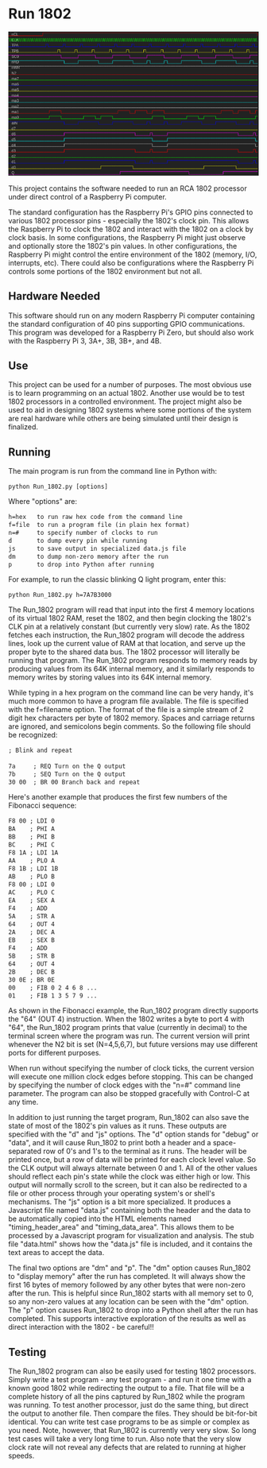 # Run 1802

![Screen Shot](/docs/images/Run_1802.png?raw=true "Timing Diagram")

This project contains the software needed to run an RCA 1802 processor under direct control of a Raspberry Pi computer.

The standard configuration has the Raspberry Pi's GPIO pins connected to various 1802 processor pins - especially the 1802's clock pin. This allows the Raspberry Pi to clock the 1802 and interact with the 1802 on a clock by clock basis. In some configurations, the Raspberry Pi might just observe and optionally store the 1802's pin values. In other configurations, the Raspberry Pi might control the entire environment of the 1802 (memory, I/O, interrupts, etc). There could also be configurations where the Raspberry Pi controls some portions of the 1802 environment but not all.

## Hardware Needed

This software should run on any modern Raspberry Pi computer containing the standard configuration of 40 pins supporting GPIO communications. This program was developed for a Raspberry Pi Zero, but should also work with the Raspberry Pi 3, 3A+, 3B, 3B+, and 4B.

## Use

This project can be used for a number of purposes. The most obvious use is to learn programming on an actual 1802. Another use would be to test 1802 processors in a controlled environment. The project might also be used to aid in designing 1802 systems where some portions of the system are real hardware while others are being simulated until their design is finalized.

## Running

The main program is run from the command line in Python with:

    python Run_1802.py [options]

Where "options" are:

    h=hex   to run raw hex code from the command line
    f=file  to run a program file (in plain hex format)
    n=#     to specify number of clocks to run
    d       to dump every pin while running
    js      to save output in specialized data.js file
    dm      to dump non-zero memory after the run
    p       to drop into Python after running

For example, to run the classic blinking Q light program, enter this:

    python Run_1802.py h=7A7B3000

The Run_1802 program will read that input into the first 4 memory locations of its virtual 1802 RAM, reset the 1802, and then begin clocking the 1802's CLK pin at a relatively constant (but currently very slow) rate. As the 1802 fetches each instruction, the Run_1802 program will decode the address lines, look up the current value of RAM at that location, and serve up the proper byte to the shared data bus. The 1802 processor will literally be running that program. The Run_1802 program responds to memory reads by producing values from its 64K internal memory, and it similarly responds to memory writes by storing values into its 64K internal memory.

While typing in a hex program on the command line can be very handy, it's much more common to have a program file available. The file is specified with the f=filename option. The format of the file is a simple stream of 2 digit hex characters per byte of 1802 memory. Spaces and carriage returns are ignored, and semicolons begin comments. So the following file should be recognized:

    ; Blink and repeat
    
    7a     ; REQ Turn on the Q output
    7b     ; SEQ Turn on the Q output
    30 00  ; BR 00 Branch back and repeat

Here's another example that produces the first few numbers of the Fibonacci sequence:

    F8 00 ; LDI 0
    BA    ; PHI A
    BB    ; PHI B
    BC    ; PHI C
    F8 1A ; LDI 1A
    AA    ; PLO A
    F8 1B ; LDI 1B
    AB    ; PLO B
    F8 00 ; LDI 0
    AC    ; PLO C
    EA    ; SEX A
    F4    ; ADD
    5A    ; STR A
    64    ; OUT 4
    2A    ; DEC A
    EB    ; SEX B
    F4    ; ADD
    5B    ; STR B
    64    ; OUT 4
    2B    ; DEC B
    30 0E ; BR 0E
    00    ; FIB 0 2 4 6 8 ...
    01    ; FIB 1 3 5 7 9 ...

As shown in the Fibonacci example, the Run_1802 program directly supports the "64" (OUT 4) instruction. When the 1802 writes a byte to port 4 with "64", the Run_1802 program prints that value (currently in decimal) to the terminal screen where the program was run. The current version will print whenever the N2 bit is set (N=4,5,6,7), but future versions may use different ports for different purposes.

When run without specifying the number of clock ticks, the current version will execute one million clock edges before stopping. This can be changed by specifying the number of clock edges with the "n=#" command line parameter. The program can also be stopped gracefully with Control-C at any time.

In addition to just running the target program, Run_1802 can also save the state of most of the 1802's pin values as it runs. These outputs are specified with the "d" and "js" options. The "d" option stands for "debug" or "data", and it will cause Run_1802 to print both a header and a space-separated row of 0's and 1's to the terminal as it runs. The header will be printed once, but a row of data will be printed for each clock level value. So the CLK output will always alternate between 0 and 1. All of the other values should reflect each pin's state while the clock was either high or low. This output will normally scroll to the screen, but it can also be redirected to a file or other process through your operating system's or shell's mechanisms. The "js" option is a bit more specialized. It produces a Javascript file named "data.js" containing both the header and the data to be automatically copied into the HTML elements named "timing_header_area" and "timing_data_area". This allows them to be processed by a Javascript program for visualization and analysis. The stub file "data.html" shows how the "data.js" file is included, and it contains the text areas to accept the data.

The final two options are "dm" and "p". The "dm" option causes Run_1802 to "display memory" after the run has completed. It will always show the first 16 bytes of memory followed by any other bytes that were non-zero after the run. This is helpful since Run_1802 starts with all memory set to 0, so any non-zero values at any location can be seen with the "dm" option. The "p" option causes Run_1802 to drop into a Python shell after the run has completed. This supports interactive exploration of the results as well as direct interaction with the 1802 - be careful!!

## Testing

The Run_1802 program can also be easily used for testing 1802 processors. Simply write a test program - any test program - and run it one time with a known good 1802 while redirecting the output to a file. That file will be a complete history of all the pins captured by Run_1802 while the program was running. To test another processor, just do the same thing, but direct the output to another file. Then compare the files. They should be bit-for-bit identical. You can write test case programs to be as simple or complex as you need. Note, however, that Run_1802 is currently very very slow. So long test cases will take a very long time to run. Also note that the very slow clock rate will not reveal any defects that are related to running at higher speeds.
